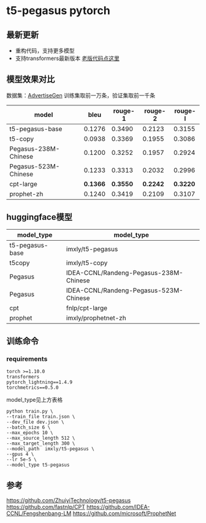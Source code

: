# t5-pegasus pytorch
## 最新更新
- 重构代码，支持更多模型
- 支持transformers最新版本
[老版代码点这里](https://github.com/renmada/t5-pegasus-pytorch/tree/legacy)
## 模型效果对比
数据集：[AdvertiseGen](https://www.luge.ai/#/luge/dataDetail?id=10)
训练集取前一万条，验证集取前一千条

| model                | bleu        | rouge-1       | rouge-2      | rouge-l      |
|----------------------|-------------|---------------|--------------|--------------|
| t5-pegasus-base      | 0.1276      | 0.3490        | 0.2123       | 0.3155       |
| t5-copy              | 0.0938      | 0.3369        | 0.1955       | 0.3086       |
| Pegasus-238M-Chinese | 0.1200      | 0.3252        | 0.1957       | 0.2924       |
| Pegasus-523M-Chinese | 0.1233      | 0.3313        | 0.2032       | 0.2996       |
| cpt-large            |  **0.1366** | **0.3550**    | **0.2242**   | **0.3220**   |
| prophet-zh           | 0.1240      | 0.3419        | 0.2109       | 0.3107       |

## huggingface模型

| model_type	      | model_type                             |
|------------------|----------------------------------------|
| t5-pegasus-base  | imxly/t5-pegasus                       |
| t5copy           | imxly/t5-copy                          |
| Pegasus          | IDEA-CCNL/Randeng-Pegasus-238M-Chinese |
| Pegasus          | IDEA-CCNL/Randeng-Pegasus-523M-Chinese |
| cpt              | fnlp/cpt-large                         |
| prophet          | imxly/prophetnet-zh                    |


## 训练命令
### requirements
```
torch >=1.10.0
transformers
pytorch_lightning==1.4.9
torchmetrics==0.5.0
```
model_type见上方表格
```shell
python train.py \
--train_file train.json \
--dev_file dev.json \
--batch_size 6 \
--max_epochs 10 \
--max_source_length 512 \
--max_target_length 300 \
--model_path  imxly/t5-pegasus \
--gpus 4 \
--lr 5e-5 \
--model_type t5-pegasus
```
## 参考
https://github.com/ZhuiyiTechnology/t5-pegasus
https://github.com/fastnlp/CPT
https://github.com/IDEA-CCNL/Fengshenbang-LM
https://github.com/microsoft/ProphetNet


